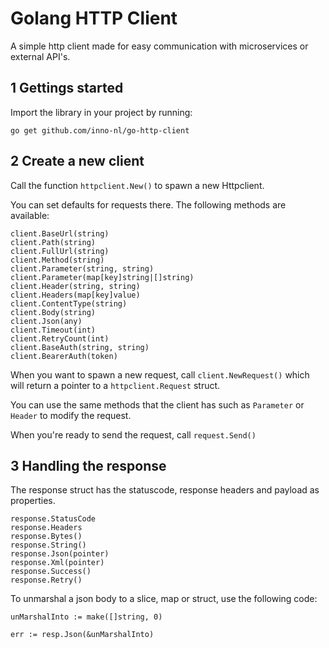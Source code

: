 # Golang HTTP Client

A simple http client made for easy communication with microservices or external API's.

## 1 Gettings started

Import the library in your project by running:

`go get github.com/inno-nl/go-http-client`

## 2 Create a new client

Call the function `httpclient.New()` to spawn a new Httpclient.

You can set defaults for requests there. The following methods are available:
```
client.BaseUrl(string)
client.Path(string)
client.FullUrl(string)
client.Method(string)
client.Parameter(string, string)
client.Parameter(map[key]string|[]string)
client.Header(string, string)
client.Headers(map[key]value)
client.ContentType(string)
client.Body(string)
client.Json(any)
client.Timeout(int)
client.RetryCount(int)
client.BaseAuth(string, string)
client.BearerAuth(token)
```

When you want to spawn a new request, call `client.NewRequest()` which will return a pointer to a `httpclient.Request` struct.

You can use the same methods that the client has such as `Parameter` or `Header` to modify the request.

When you're ready to send the request, call `request.Send()`

## 3 Handling the response

The response struct has the statuscode, response headers and payload as properties.

```
response.StatusCode
response.Headers
response.Bytes()
response.String()
response.Json(pointer)
response.Xml(pointer)
response.Success()
response.Retry()
```

To unmarshal a json body to a slice, map or struct, use the following code:
```
unMarshalInto := make([]string, 0)

err := resp.Json(&unMarshalInto)
```
